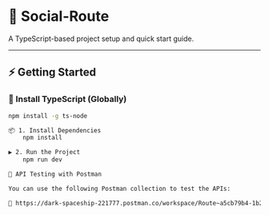 # 🚀 Social-Route

A TypeScript-based project setup and quick start guide.  

---

## ⚡ Getting Started

### 🔧 Install TypeScript (Globally)
```bash
npm install -g ts-node

📦 1. Install Dependencies
    npm install 

▶️ 2. Run the Project
    npm run dev

🧪 API Testing with Postman

You can use the following Postman collection to test the APIs:

🔗 https://dark-spaceship-221777.postman.co/workspace/Route~a5cb79b4-1b29-4852-b995-9d49edf95457/collection/33024478-5c7459f2-8355-46a4-a2c1-4042241095ba?action=share&creator=33024478&active-environment=33024478-a27af2f3-227e-42a9-855e-86e483a8d3e5